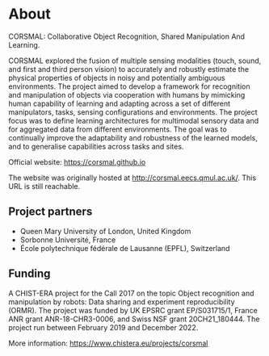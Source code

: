 # About

CORSMAL: Collaborative Object Recognition, Shared Manipulation And Learning.

CORSMAL explored the fusion of multiple sensing modalities (touch, sound, and first and third person vision) to accurately and robustly estimate the physical properties of objects in noisy and potentially ambiguous environments. The project aimed to develop a framework for recognition and manipulation of objects via cooperation with humans by mimicking human capability of learning and adapting across a set of different manipulators, tasks, sensing configurations and environments. The project focus was to define learning architectures for multimodal sensory data and for aggregated data from different environments. The goal was to continually improve the adaptability and robustness of the learned models, and to generalise capabilities across tasks and sites. 


Official website: https://corsmal.github.io

The website was originally hosted at http://corsmal.eecs.qmul.ac.uk/. This URL is still reachable.


## Project partners

* Queen Mary University of London, United Kingdom
* Sorbonne Université, France
* École polytechnique fédérale de Lausanne (EPFL), Switzerland

## Funding

A CHIST-ERA project for the Call 2017 on the topic Object recognition and manipulation by robots: Data sharing and experiment reproducibility (ORMR).
The project was funded by UK EPSRC grant EP/S031715/1, France ANR grant ANR-18-CHR3-0006, and Swiss NSF grant 20CH21_180444.
The project run between February 2019 and December 2022.

More information: https://www.chistera.eu/projects/corsmal
